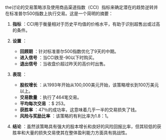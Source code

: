 the讨论的交易策略涉及使用商品渠道指数（CCI）指标来确定潜在的趋势逆转并在标准普尔500指数上执行交易。这是一个简明的摘要：

1. **指标** ：CCI用于衡量相对于历史平均值的价格水平，有助于识别超售出或过高的条件。

2. **设置** ：
   - **回顾期** ：针对标准普尔500指数优化了9天的中期。
   - **进入信号** ：当CCI跌至-90以下时购买。
   - **退出信号** ：当收盘价超过昨天的高价时出售。

3. **表现** ：
   - **股权增长** ：从1993年开始从100,000美元开始，该策略增长到100万美元以上。
   - **交易数量** ：执行了464笔交易。
   - **平均每次交易** ：$ 253。
   - **获胜率** ：47％的成功率，这意味着几乎一半的交易损失了钱。
   - **风险与奖励比率** ：该策略的有利比率为1.8：1。

4. **结论** ：虽然该策略具有强大的股本增长和良好的风险回报比率，但其较低的获胜率和大量的损失交易使其在整体盈利能力方面具有挑战性。